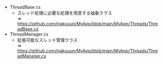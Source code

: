 - ThreadBase.cs
  - スレッド処理に必要な処理を用意する抽象クラス  
    => https://github.com/inakuuun/MyApp/blob/main/MyApp/Threads/ThreadBase.cs
- ThreadManager.cs
  - 拡張可能なスレッド管理クラス  
    => https://github.com/inakuuun/MyApp/blob/main/MyApp/Threads/ThreadManager.cs
